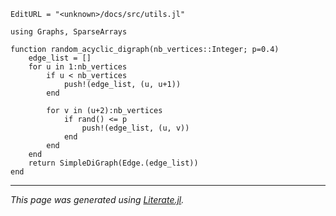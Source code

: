 ```@meta
EditURL = "<unknown>/docs/src/utils.jl"
```

````@example utils
using Graphs, SparseArrays

function random_acyclic_digraph(nb_vertices::Integer; p=0.4)
    edge_list = []
    for u in 1:nb_vertices
        if u < nb_vertices
            push!(edge_list, (u, u+1))
        end

        for v in (u+2):nb_vertices
            if rand() <= p
                push!(edge_list, (u, v))
            end
        end
    end
    return SimpleDiGraph(Edge.(edge_list))
end
````

---

*This page was generated using [Literate.jl](https://github.com/fredrikekre/Literate.jl).*


